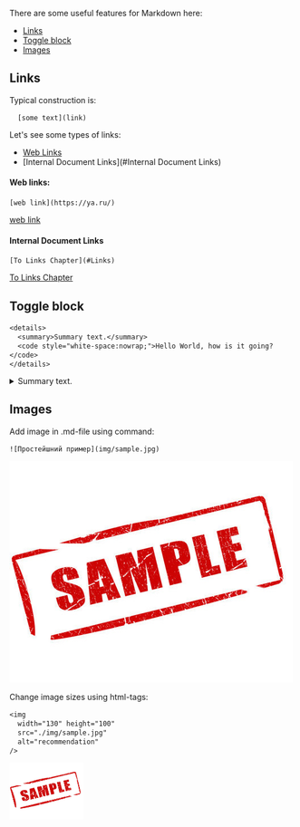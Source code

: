 There are some useful features for Markdown here:
* [Links](#Links)
* [Toggle block](#Toggle-block)
* [Images](#Images)
## Links
Typical construction is:
```
  [some text](link)
```

Let's see some types of links:
* [Web Links](#Web-links)
* [Internal Document Links](#Internal Document Links)


#### Web links:
```
[web link](https://ya.ru/)
```
[web link](https://ya.ru/)

#### Internal Document Links
```
[To Links Chapter](#Links)
```
[To Links Chapter](#Links)

## Toggle block
```
<details>
  <summary>Summary text.</summary>
  <code style="white-space:nowrap;">Hello World, how is it going?</code>
</details>
```
<details>
<summary>Summary text.</summary>
<code style="white-space:nowrap;">Hello World, how is it going?</code>
</details>

## Images

Add image in .md-file using command:
```
![Простейшний пример](img/sample.jpg)
```
![Простейшний пример](./img/sample.jpg)

Change image sizes using html-tags:
```
<img
  width="130" height="100"
  src="./img/sample.jpg"
  alt="recommendation"
/>
```
<img
  width="130" height="100"
  src="./img/sample.jpg"
  alt="recommendation"
/>
